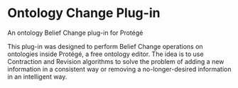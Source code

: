 # Ontology Change Plug-in
An ontology Belief Change plug-in for Protégé

This plug-in was designed to perform Belief Change operations on ontologies inside Protégé, a free ontology editor.
The idea is to use Contraction and Revision algorithms to solve the problem of adding a new information in a consistent way or
removing a no-longer-desired information in an intelligent way.
